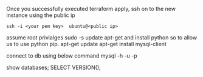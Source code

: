Once you successfully executed terraform apply, ssh on to the new instance using the public ip

    ssh -i <your pem key>  ubuntu@<public ip>

assume root privialges
    sudo -s
update apt-get and install python so to allow us to use python pip. 
    apt-get update
    apt-get install mysql-client

connect to db using below command
    mysql -h <db host name> -u <db username> -p

show databases;
SELECT VERSION();